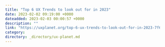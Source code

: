 ```yaml
---
title: "Top 6 UX Trends to look out for in 2023"
date: 2023-02-02 09:19:00 +0000
dateadded: 2023-02-03 00:00:57 +0000
description: ""
link: "https://uxplanet.org/top-6-ux-trends-to-look-out-for-in-2023-7f6eb508655?source=rss----819cc2aaeee0---4"
category:
directory: _directory/ux-planet.md
---
```

